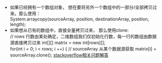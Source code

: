 - 如果已经拥有一个数组对象， 想在要将另外一个数组中的一部分/全部拷贝过来。那么使用：  
System.arraycopy(sourceArray, position, destinationArray, position, length);
- 如果想从已有的数组中，直接全量拷贝过来， 那么使用clone:  
// rows 行数由某处确定，二维数组我们仅初始化行数，每一行的数组由数据源直接拷贝过来
int[][] matrix = new int[rows][];  
for(int i = 0; i < rows; i ++) {
  // sourceArray 从某个数据源获取
  matrix[i] = sourceArray.clone();
[stackoverflow相关问题解答](https://stackoverflow.com/questions/46145826/why-clone-is-the-best-way-for-copying-arrays)
